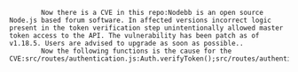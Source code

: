 
            Now there is a CVE in this repo:Nodebb is an open source Node.js based forum software. In affected versions incorrect logic present in the token verification step unintentionally allowed master token access to the API. The vulnerability has been patch as of v1.18.5. Users are advised to upgrade as soon as possible..
            Now the following functions is the cause for the CVE:src/routes/authentication.js:Auth.verifyToken();src/routes/authentication.js:Auth.verifyToken();
            